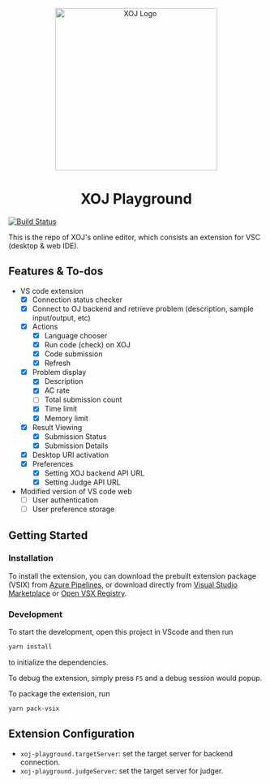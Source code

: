 <p align="center">
  <img src="https://dev.azure.com/XOJ-Team/XOJ/_apis/git/repositories/XOJ_Playground/items?path=/assets/banner.png&versionDescriptor%5BversionOptions%5D=0&versionDescriptor%5BversionType%5D=0&versionDescriptor%5Bversion%5D=master&resolveLfs=true&%24format=octetStream&api-version=5.0"
  title="XOJ Logo"
  width="320"
  />
</p>

<h1 align="center">XOJ Playground</h1>

[![Build Status](https://dev.azure.com/XOJ-Team/XOJ/_apis/build/status/XOJ%20Playground?branchName=master)](https://dev.azure.com/XOJ-Team/XOJ/_build/latest?definitionId=8&branchName=master)

This is the repo of XOJ's online editor, which consists an extension for VSC (desktop & web IDE).

## Features & To-dos

* VS code extension
  * [x] Connection status checker
  * [x] Connect to OJ backend and retrieve problem (description, sample input/output, etc)
  * [x] Actions
    * [x] Language chooser
    * [x] Run code (check) on XOJ
    * [x] Code submission
    * [x] Refresh
  * [x] Problem display
    * [x] Description
    * [x] AC rate
    * [ ] Total submission count
    * [x] Time limit
    * [x] Memory limit
  * [x] Result Viewing
    * [x] Submission Status
    * [x] Submission Details
  * [x] Desktop URI activation
  * [x] Preferences
    * [x] Setting XOJ backend API URL
    * [x] Setting Judge API URL
* Modified version of VS code web
  * [ ] User authentication
  * [ ] User preference storage

## Getting Started

### Installation

To install the extension, you can download the prebuilt extension package (VSIX) from [Azure Pipelines](https://dev.azure.com/XOJ-Team/CPT202%20Team%20B-3/_build?definitionId=8), or download directly from [Visual Studio Marketplace](https://marketplace.visualstudio.com/items?itemName=XOJ-Team.xoj-playground) or [Open VSX Registry](https://open-vsx.org/extension/XOJ-Team/xoj-playground).

### Development

To start the development, open this project in VScode and then run

```bash
yarn install
```

to initialize the dependencies.

To debug the extension, simply press `F5` and a debug session would popup.  

To package the extension, run

```bash
yarn pack-vsix
```

## Extension Configuration

* `xoj-playground.targetServer`: set the target server for backend connection.
* `xoj-playground.judgeServer`: set the target server for judger.
